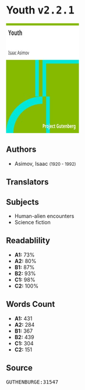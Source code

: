 # Youth <kbd>v2.2.1</kbd>

![](./cover.medium.jpg "")

## Authors


 - Asimov, Isaac <small>(1920 - 1992)</small>

## Translators



## Subjects


 - Human-alien encounters
 - Science fiction

## Readablility


 - **A1:** 73%
 - **A2:** 80%
 - **B1:** 87%
 - **B2:** 93%
 - **C1:** 98%
 - **C2:** 100%

## Words Count


 - **A1:** 431
 - **A2:** 284
 - **B1:** 367
 - **B2:** 439
 - **C1:** 304
 - **C2:** 151

## Source


<kbd>GUTHENBURGE:31547</kbd>
